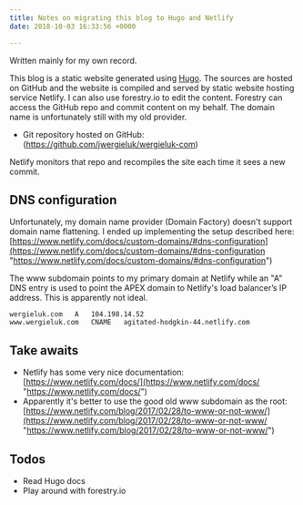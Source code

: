 ```yaml
---
title: Notes on migrating this blog to Hugo and Netlify
date: 2018-10-03 16:33:56 +0000

---
```

Written mainly for my own record.

This blog is a static website generated using [Hugo](gohugo.io). The sources are hosted on GitHub and the website is compiled and served by static website hosting service Netlify. I can also use forestry.io to edit the content. Forestry can access the GitHub repo and commit content on my behalf. The domain name is unfortunately still with my old provider.

* Git repository hosted on GitHub: (https://github.com/jwergieluk/wergieluk-com)

Netlify monitors that repo and recompiles the site each time it sees a new commit.

## DNS configuration

Unfortunately, my domain name provider (Domain Factory) doesn't support domain name flattening. I ended up implementing the  setup described here: [https://www.netlify.com/docs/custom-domains/#dns-configuration](https://www.netlify.com/docs/custom-domains/#dns-configuration "https://www.netlify.com/docs/custom-domains/#dns-configuration")

The www subdomain points to my primary domain at Netlify while an "A" DNS entry is used to point the APEX domain to Netlify's load balancer’s IP address. This is apparently not ideal.

    wergieluk.com	A	104.198.14.52
    www.wergieluk.com	CNAME	agitated-hodgkin-44.netlify.com

## Take awaits

* Netlify has some very nice documentation: [https://www.netlify.com/docs/](https://www.netlify.com/docs/ "https://www.netlify.com/docs/")
* Apparently it's better to use the good old www subdomain as the root: [https://www.netlify.com/blog/2017/02/28/to-www-or-not-www/](https://www.netlify.com/blog/2017/02/28/to-www-or-not-www/ "https://www.netlify.com/blog/2017/02/28/to-www-or-not-www/")

## Todos

* Read Hugo docs
* Play around with forestry.io